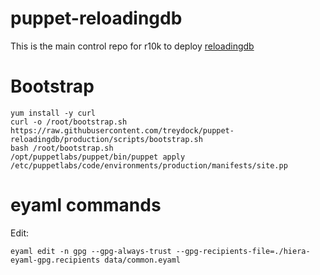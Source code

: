 # puppet-reloadingdb

This is the main control repo for r10k to deploy [reloadingdb](https://github.com/treydock/puppet-reloadingdb)

# Bootstrap

```
yum install -y curl
curl -o /root/bootstrap.sh https://raw.githubusercontent.com/treydock/puppet-reloadingdb/production/scripts/bootstrap.sh
bash /root/bootstrap.sh
/opt/puppetlabs/puppet/bin/puppet apply /etc/puppetlabs/code/environments/production/manifests/site.pp
```

# eyaml commands

Edit:

```
eyaml edit -n gpg --gpg-always-trust --gpg-recipients-file=./hiera-eyaml-gpg.recipients data/common.eyaml
```
